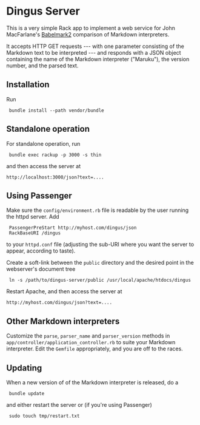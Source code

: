 # Dingus Server

This is a very simple Rack app to implement a web service for John MacFarlane's
[Babelmark2](http://johnmacfarlane.net/babelmark2/) comparison of Markdown
interpreters.

It accepts HTTP GET requests --- with one parameter consisting of the
Markdown text to be interpreted --- and responds with a JSON object containing
the name of the Markdown interpreter ("Maruku"), the version number, and the
parsed text.

## Installation

Run

     bundle install --path vendor/bundle

## Standalone operation

For standalone operation, run

     bundle exec rackup -p 3000 -s thin

and then access the server at

    http://localhost:3000/json?text=....

## Using Passenger

Make sure the `config/environment.rb` file is readable by the
user running the httpd server. Add 

     PassengerPreStart http://myhost.com/dingus/json
     RackBaseURI /dingus
	
to your `httpd.conf` file (adjusting the sub-URI where you
want the server to appear, according to taste).

Create a soft-link between the `public` directory and the desired
point in the webserver's document tree

     ln -s /path/to/dingus-server/public /usr/local/apache/htdocs/dingus

Restart Apache, and then access the server at

    http://myhost.com/dingus/json?text=....

## Other Markdown interpreters

Customize the `parse`, `parser_name` and `parser_version` methods in `app/controller/application_controller.rb` to suite your Markdown interpreter. Edit the `Gemfile` appropriately, and you are off to the races.

## Updating

When a new version of of the Markdown interpreter is released, do a

     bundle update

and either restart the server or (if you're using Passenger)

     sudo touch tmp/restart.txt

